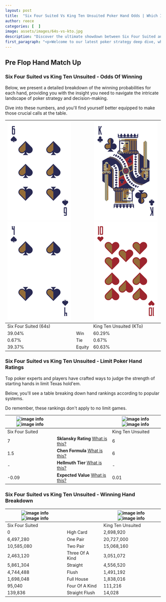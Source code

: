 ```yaml
---
layout: post
title:  "Six Four Suited Vs King Ten Unsuited Poker Hand Odds | Which Is The Better Hand In Poker? A Complete Guide"
author: reece
categories: [  ]
image: assets/images/64s-vs-kto.jpg
description: "Discover the ultimate showdown between Six Four Suited and King Ten Unsuited in poker! Uncover the odds, strategies, and scenarios where one hand triumphs over the other. Get ready to up your poker game with this thrilling analysis."
first_paragraph: "<p>Welcome to our latest poker strategy deep dive, where we're pitting two distinct hands against each other in a high-stakes showdown: Six Four Suited vs King Ten Unsuited.</p><p>In the dynamic world of poker, every decision counts, and knowing which hand holds the upper hand is key to your success at the table.</p><p>In this article, we'll dissect these two hands, explore the scenarios where one dominates the other, and equip you with the knowledge to make strategic choices that can tip the odds in your favor.</p><p>Get ready to unravel the intriguing dynamics of these poker hands and elevate your game to new heights.</p>"
---
```




[comment]: # (sp0)

## Pre Flop Hand Match Up

<div class="table hand-ratings" markdown="1"> 



### Six Four Suited vs King Ten Unsuited - Odds Of Winning

Below, we present a detailed breakdown of the winning probabilities for each hand, providing you with the insight you need to navigate the intricate landscape of poker strategy and decision-making. 

Dive into these numbers, and you'll find yourself better equipped to make those crucial calls at the table.


    
| ![image info](assets/images/hand1/6.png) ![image info](assets/images/hand1/4.png) |  | ![image info](assets/images/hand2/k.png) ![image info](assets/images/hand2/to.png) |
| -------- | -------- | -------- |
| Six Four Suited (64s) |  | King Ten Unsuited (KTo) |
| 39.04% | Win | 60.29% |
| 0.67% | Tie | 0.67% |
| 39.37% | Equity | 60.63% |




[comment]: # (sp1)



### Six Four Suited vs King Ten Unsuited - Limit Poker Hand Ratings

Top poker experts and players have crafted ways to judge the strength of starting hands in limit Texas hold'em. 

Below, you'll see a table breaking down hand rankings according to popular systems. 

Do remember, these rankings don't apply to no limit games.


    
| ![image info](https://www.riverpairs.com/assets/images/hand1/6.png) ![image info](https://www.riverpairs.com/assets/images/hand1/4.png) |  | ![image info](https://www.riverpairs.com/assets/images/hand2/k.png) ![image info](https://www.riverpairs.com/assets/images/hand2/to.png) |
| -------- | -------- | -------- |
| Six Four Suited |  | King Ten Unsuited |
| 7 | **Sklansky Rating** [What is this?](/sklansky-rating-explained) | 6 |
| 1.5 | **Chen Formula** [What is this?](/chen-formula-explained) | 6 |
| - | **Hellmuth Tier** [What is this?](/Hellmuth-tier-explained) | - |
| -0.09 | **Expected Value** [What is this?](/expected-value-explained) | 0.01 |




[comment]: # (sp2)



### Six Four Suited vs King Ten Unsuited - Winning Hand Breakdown


    
| ![image info](https://www.riverpairs.com/assets/images/hand1/6.png) ![image info](https://www.riverpairs.com/assets/images/hand1/4.png) |  | ![image info](https://www.riverpairs.com/assets/images/hand2/k.png) ![image info](https://www.riverpairs.com/assets/images/hand2/to.png) |
| -------- | -------- | -------- |
| Six Four Suited |  | King Ten Unsuited |
| 0 | High Card | 2,698,920 |
| 6,497,280 | One Pair | 20,727,000 |
| 10,585,080 | Two Pair | 15,068,160 |
| 2,463,120 | Three Of A Kind | 3,051,072 |
| 5,861,304 | Straight | 4,556,520 |
| 4,744,488 | Flush | 1,491,192 |
| 1,698,048 | Full House | 1,838,016 |
| 95,040 | Four Of A Kind | 111,216 |
| 139,836 | Straight Flush | 14,028 |




[comment]: # (sp3)



</div>

[comment]: # (sp4)



[comment]: # (sp5)

